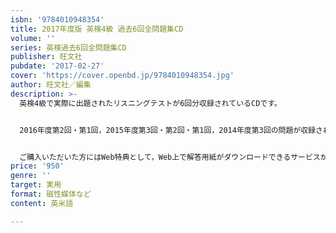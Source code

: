 ```yaml
---
isbn: '9784010948354'
title: 2017年度版 英検4級 過去6回全問題集CD
volume: ''
series: 英検過去6回全問題集CD
publisher: 旺文社
pubdate: '2017-02-27'
cover: 'https://cover.openbd.jp/9784010948354.jpg'
author: 旺文社／編集
description: >-
  英検4級で実際に出題されたリスニングテストが6回分収録されているCDです。


  2016年度第2回・第1回，2015年度第3回・第2回・第1回，2014年度第3回の問題が収録されています。リスニングテストの音声は，実際の試験とほぼ同じ形式（スピード・間合い）で吹き込んであります。付属の小冊子には，収録されている英文をすべて掲載しています。


  ご購入いただいた方にはWeb特典として，Web上で解答用紙がダウンロードできるサービスが付いていますので，効率的な試験対策が可能です。また，Web上で「英検4級リスニングテストのポイント」と「スピーキングテスト」を学習することもできます。｢リスニングテストのポイント｣では，第1部でよく出題される場面の表現の練習と，第2部・第3部でよく問われる質問を聞き取る練習ができます。｢スピーキングテスト｣では，予想問題を体験したり，解答例で答えを確認することができます。
price: '950'
genre: ''
target: 実用
format: 磁性媒体など
content: 英米語

---
```

